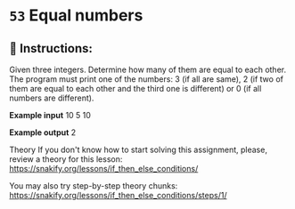# `53` Equal numbers

## 📝 Instructions:

Given three integers. Determine how many of them are equal to each other. The program must print one of the numbers: 3 (if all are same), 2 (if two of them are equal to each other and the third one is different) or 0 (if all numbers are different).

**Example input**
10
5
10

**Example output**
2

Theory
If you don't know how to start solving this assignment, please, review a theory for this lesson:
https://snakify.org/lessons/if_then_else_conditions/

You may also try step-by-step theory chunks:
https://snakify.org/lessons/if_then_else_conditions/steps/1/